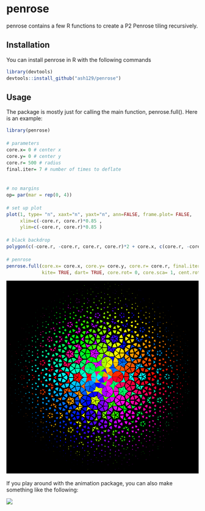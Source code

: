 
<!-- README.md is generated from README.Rmd. Please edit that file -->
penrose
=======

penrose contains a few R functions to create a P2 Penrose tiling recursively.

Installation
------------

You can install penrose in R with the following commands

``` r
library(devtools)
devtools::install_github("ash129/penrose")
```

Usage
-----

The package is mostly just for calling the main function, penrose.full(). Here is an example:

``` r
library(penrose)

# parameters
core.x= 0 # center x
core.y= 0 # center y
core.r= 500 # radius
final.iter= 7 # number of times to deflate


# no margins
op= par(mar = rep(0, 4))

# set up plot
plot(1, type= "n", xaxt="n", yaxt="n", ann=FALSE, frame.plot= FALSE, 
     xlim=c(-core.r, core.r)*0.85 , 
     ylim=c(-core.r, core.r)*0.85 )

# black backdrop
polygon(c(-core.r, -core.r, core.r, core.r)*2 + core.x, c(core.r, -core.r, -core.r, core.r)*2 + core.y, col= "black")

# penrose
penrose.full(core.x= core.x, core.y= core.y, core.r= core.r, final.iter= final.iter, 
             kite= TRUE, dart= TRUE, core.rot= 0, core.sca= 1, cent.rot= 0, cent.sca= 1)
```

![](README-vignette-1.png)

If you play around with the animation package, you can also make something like the following:

<img src="penrose.anim.gif" style="display: block; margin: auto;" />
